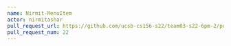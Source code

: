 ```yaml
---
name: Nirmit-MenuItem
actor: nirmitashar
pull_request_url: https://github.com/ucsb-cs156-s22/team03-s22-6pm-2/pull/22
pull_request_num: 22
---
```

